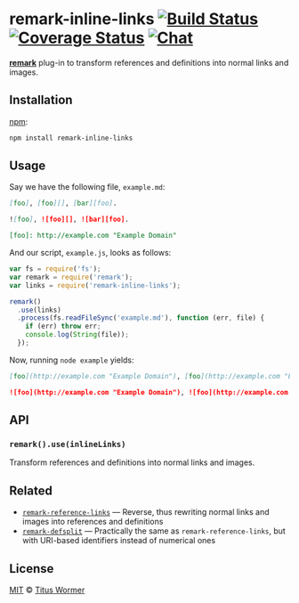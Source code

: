 # remark-inline-links [![Build Status][build-badge]][build-status] [![Coverage Status][coverage-badge]][coverage-status] [![Chat][chat-badge]][chat]

[**remark**][remark] plug-in to transform references and definitions
into normal links and images.

## Installation

[npm][]:

```bash
npm install remark-inline-links
```

## Usage

Say we have the following file, `example.md`:

```markdown
[foo], [foo][], [bar][foo].

![foo], ![foo][], ![bar][foo].

[foo]: http://example.com "Example Domain"
```

And our script, `example.js`, looks as follows:

```javascript
var fs = require('fs');
var remark = require('remark');
var links = require('remark-inline-links');

remark()
  .use(links)
  .process(fs.readFileSync('example.md'), function (err, file) {
    if (err) throw err;
    console.log(String(file));
  });
```

Now, running `node example` yields:

```markdown
[foo](http://example.com "Example Domain"), [foo](http://example.com "Example Domain"), [bar](http://example.com "Example Domain").

![foo](http://example.com "Example Domain"), ![foo](http://example.com "Example Domain"), ![bar](http://example.com "Example Domain").
```

## API

### `remark().use(inlineLinks)`

Transform references and definitions into normal links and images.

## Related

*   [`remark-reference-links`](https://github.com/remarkjs/remark-reference-links)
    — Reverse, thus rewriting normal links and images into references
    and definitions
*   [`remark-defsplit`](https://github.com/eush77/remark-defsplit)
    — Practically the same as `remark-reference-links`, but with
    URI-based identifiers instead of numerical ones

## License

[MIT][license] © [Titus Wormer][author]

<!-- Definitions -->

[build-badge]: https://img.shields.io/travis/remarkjs/remark-inline-links.svg

[build-status]: https://travis-ci.org/remarkjs/remark-inline-links

[coverage-badge]: https://img.shields.io/codecov/c/github/remarkjs/remark-inline-links.svg

[coverage-status]: https://codecov.io/github/remarkjs/remark-inline-links

[chat-badge]: https://img.shields.io/gitter/room/remarkjs/Lobby.svg

[chat]: https://gitter.im/remarkjs/remark

[license]: LICENSE

[author]: http://wooorm.com

[npm]: https://docs.npmjs.com/cli/install

[remark]: https://github.com/remarkjs/remark
